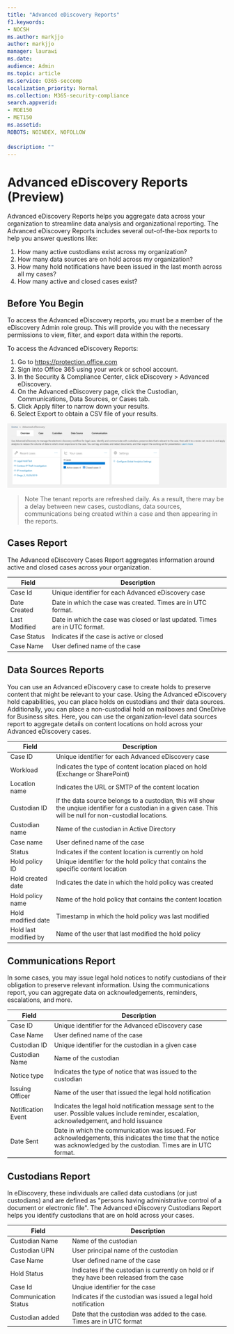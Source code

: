 ```yaml
---
title: "Advanced eDiscovery Reports"
f1.keywords:
- NOCSH
ms.author: markjjo
author: markjjo
manager: laurawi
ms.date: 
audience: Admin
ms.topic: article
ms.service: O365-seccomp
localization_priority: Normal
ms.collection: M365-security-compliance 
search.appverid: 
- MOE150
- MET150
ms.assetid: 
ROBOTS: NOINDEX, NOFOLLOW 

description: ""
---
```


# Advanced eDiscovery Reports (Preview)

Advanced eDiscovery Reports helps you aggregate data across your organization to streamline data analysis and organizational reporting. The Advanced eDiscovery Reports includes several out-of-the-box reports to help you answer questions like:

  1. How many active custodians exist across my organization?
  2. How many data sources are on hold across my organization?
  3. How many hold notifications have been issued in the last month across all my cases?
  4. How many active and closed cases exist?

## Before You Begin
To access the Advanced eDiscovery reports, you must be a member of the eDiscovery Admin role group. This will provide you with the necessary permissions to view, filter, and export data within the reports. 

To access the Advanced eDiscovery Reports:
  1. Go to https://protection.office.com
  2. Sign into Office 365 using your work or school account.
  3. In the Security & Compliance Center, click eDiscovery > Advanced eDiscovery.
  4. On the Advanced eDiscovery page, click the Custodian, Communications, Data Sources, or Cases tab. 
  5. Click Apply filter to narrow down your results.
  6. Select Export to obtain a CSV file of your results.

![Reports Home](media/report-home.png)

>Note
>The tenant reports are refreshed daily. As a result, there may be a delay between new cases, custodians, data sources, communications being created within a case and then appearing in the reports.

## Cases Report
The Advanced eDiscovery Cases Report aggregates information around active and closed cases across your organization. 

| Field        | Description|
| -------------|-------------|
| Case Id | Unique identifier for each Advanced eDiscovery case| 
| Date Created | Date in which the case was created. Times are in UTC format. |
| Last Modified | Date in which the case was closed or last updated. Times are in UTC format.| 
| Case Status | Indicates if the case is active or closed | 
|Case Name | User defined name of the case | 

## Data Sources Reports
You can use an Advanced eDiscovery case to create holds to preserve content that might be relevant to your case. Using the Advanced eDiscovery hold capabilities, you can place holds on custodians and their data sources. Additionally, you can place a non-custodial hold on mailboxes and OneDrive for Business sites. Here, you can use the organization-level data sources report to aggregate details on content locations on hold across your Advanced eDiscovery cases.

| Field        | Description|
| -------------|-------------|
| Case ID | Unique identifier for each Advanced eDiscovery case | 
| Workload | Indicates the type of content location placed on hold (Exchange or SharePoint)
| Location name | Indicates the URL or SMTP of the content location | 
| Custodian ID | If the data source belongs to a custodian, this will show the unqiue identifier for a custodian in a given case. This will be null for non-custodial locations. |
| Custodian name | Name of the custodian in Active Directory| 
| Case name | User defined name of the case | 
| Status | Indicates if the content location is currently on hold | 
| Hold policy ID | Unique identifier for the hold policy that contains the specific content location | 
| Hold created date | Indicates the date in which the hold policy was created | 
| Hold policy name | Name of the hold policy that contains the content location |
| Hold modified date | Timestamp in which the hold policy was last modified| 
| Hold last modified by | Name of the user that last modified the hold policy | 



## Communications Report
In some cases, you may issue legal hold notices to notify custodians of their obligation to preserve relevant information. Using the communications report, you can aggregate data on acknowledgements, reminders, escalations, and more. 

| Field        | Description|
| -------------|-------------|
| Case ID | Unique identifier for the Advanced eDiscovery case | 
| Case Name | User defined name of the case | 
| Custodian ID | Unique identifier for the custodian in a given case | 
| Custodian Name | Name of the custodian| 
| Notice type | Indicates the type of notice that was issued to the custodian | 
| Issuing Officer | Name of the user that issued the legal hold notification | 
| Notification Event| Indicates the legal hold notification message sent to the user. Possible values include reminder, escalation, acknowledgement, and hold issuance | 
| Date Sent | Date in which the communication was issued. For acknowledgements, this indicates the time that the notice was acknowledged by the custodian. Times are in UTC format.|

## Custodians Report
In eDiscovery, these individuals are called data custodians (or just custodians) and are defined as "persons having administrative control of a document or electronic file". The Advanced eDiscovery Custodians Report helps you identify custodians that are on hold across your cases. 

| Field        | Description|
| -------------|-------------|
| Custodian Name| Name of the custodian | 
| Custodian UPN | User principal name of the custodian|| Custodian ID | Unique identifier for the custodian in a given case | 
| Case Name | User defined name of the case |
| Hold Status | Indicates if the custodian is currently on hold or if they have been released from the case | 
| Case Id | Unqiue identifier for the case | 
| Communication Status | Indicates if the custodian was issued a legal hold notification | 
| Custodian added | Date that the custodian was added to the case. Times are in UTC format|







